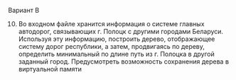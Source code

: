 Вариант B

10. Во входном файле хранится информация о системе главных автодорог, связывающих г. Полоцк с другими городами Беларуси. Используя эту информацию, построить дерево, отображающее систему дорог республики, а затем, продвигаясь по дереву, определить минимальный по длине путь из
    г. Полоцка в другой заданный город. Предусмотреть возможность сохранения дерева в виртуальной памяти